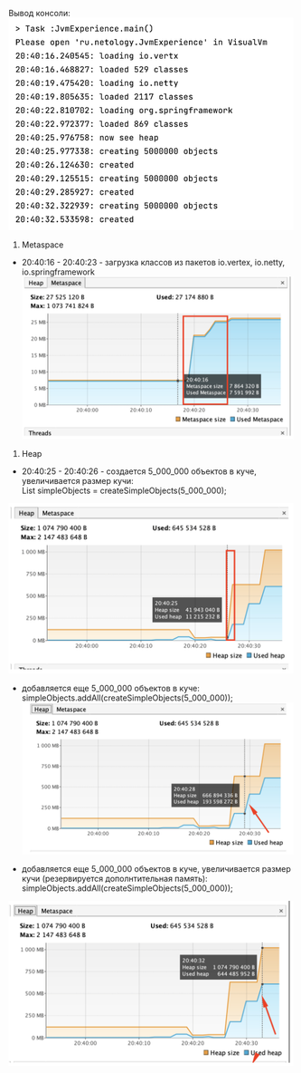 Вывод консоли:
![alt text](0.png)

1. Metaspace

- 20:40:16 - 20:40:23 - загрузка классов из пакетов io.vertex, io.netty, io.springframework
  ![alt text](1.png)

1. Heap

- 20:40:25 - 20:40:26 - создается 5_000_000 объектов в куче, увеличивается размер кучи:  
  List<SimpleObject> simpleObjects = createSimpleObjects(5_000_000);

![alt text](2.png)

- добавляется еще 5_000_000 объектов в куче:
  simpleObjects.addAll(createSimpleObjects(5_000_000));
  ![alt text](3.png)

- добавляется еще 5_000_000 объектов в куче, увеличивается размер кучи (резервируется дополнтительная память):  
  simpleObjects.addAll(createSimpleObjects(5_000_000));

![alt text](4.png)

